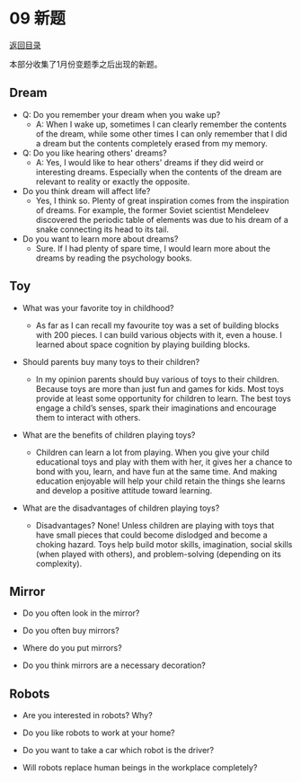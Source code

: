 # 09 新题
[返回目录](README.md)

本部分收集了1月份变题季之后出现的新题。

## Dream

- Q: Do you remember your dream when you wake up?
    - A: When I wake up, sometimes I can clearly remember the contents of the dream, while some other times I can only remember that I did a dream but the contents completely erased from my memory.
- Q: Do you like hearing others' dreams?
    - A: Yes, I would like to hear others' dreams if they did weird or interesting dreams. Especially when the contents of the dream are relevant to reality or exactly the opposite.
- Do you think dream will affect life?
    - Yes, I think so. Plenty of great inspiration comes from the inspiration of dreams. For example, the former Soviet scientist Mendeleev discovered the periodic table of elements was due to his dream of a snake connecting its head to its tail.
- Do you want to learn more about dreams?
    - Sure. If I had plenty of spare time, I would learn more about the dreams by reading the psychology books.

## Toy

- What was your favorite toy in childhood?
    - As far as I can recall my favourite toy was a set of building blocks with 200 pieces. I can build various objects with it, even a house. I learned about space cognition by playing building blocks.

- Should parents buy many toys to their children?
    - In my opinion parents should buy various of toys to their children. Because toys are more than just fun and games for kids.  Most toys provide at least some opportunity for children to learn. The best toys engage a child’s senses, spark their imaginations and encourage them to interact with others.

- What are the benefits of children playing toys?
    - Children can learn a lot from playing.  When you give your child educational toys and play with them with her, it gives her a chance to bond with you, learn, and have fun at the same time.  And making education enjoyable will help your child retain the things she learns and develop a positive attitude toward learning.

- What are the disadvantages of children playing toys?
    - Disadvantages? None! Unless children are playing with toys that have small pieces that could become dislodged and become a choking hazard. Toys help build motor skills, imagination, social skills (when played with others), and problem-solving (depending on its complexity).

## Mirror

- Do you often look in the mirror?

- Do you often buy mirrors?

- Where do you put mirrors?

- Do you think mirrors are a necessary decoration?

## Robots

- Are you interested in robots? Why?

- Do you like robots to work at your home?

- Do you want to take a car which robot is the driver?

- Will robots replace human beings in the workplace completely?

